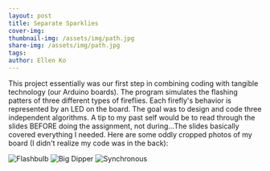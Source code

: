 ```yaml
---
layout: post
title: Separate Sparklies
cover-img:
thumbnail-img: /assets/img/path.jpg
share-img: /assets/img/path.jpg
tags: 
author: Ellen Ko
---
```


This project essentially was our first step in combining coding with tangible technology (our Arduino boards). The program simulates the flashing patters of three different types of fireflies. Each firefly's behavior is represented by an LED on the board. The goal was to design and code three independent algorithms. A tip to my past self would be to read through the slides BEFORE doing the assignment, not during...The slides basically covered everything I needed. Here are some oddly cropped photos of my board (I didn't realize my code was in the back): 

![Flashbulb](https://ellen-ko.github.io/assets/img/flashbulb.jpg)
![Big Dipper](https://ellen-ko.github.io/assets/img/bigDipper.jpg)
![Synchronous](https://ellen-ko.github.io/assets/img/synchronous.jpg)

